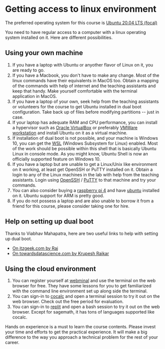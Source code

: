 # Getting access to linux environment

The preferred operating system for this course is [Ubuntu 20.04 LTS (focal)](https://ubuntu.com/download/desktop)

You need to have regular access to a computer with a linux operating system installed on it. Here are different possibilities.

## Using your own machine
1. If you have a laptop with Ubuntu or anyother flavor of Linux on it, you are ready to go.
2. If you have a Macbook, you don't have to make any change. Most of the linux commands have their equivalents in MacOS too. Obtain a mapping of the commands with help of internet and the teaching assistants and keep that handy. Make yourself comfortable with the terminal application in MacOS.
3.  If you have a laptop of your own, seek help from the teaching assistants or volunteers for the course to get Ubuntu installed in dual boot configuration. Take back up of files before modifying partitions -- just in case.
4.  If your laptop has adequate RAM and CPU performance, you can install a hypervisor such as [Oracle VirtualBox](https://www.virtualbox.org/) or preferably [VMWare workstation](https://www.vmware.com/in/products/workstation-player.html) and install Ubuntu on it as a virtual machine.
5.  If installation of dual boot is not possible, and your machine is Windows 10, you can get the [WSL](https://docs.microsoft.com/en-us/windows/wsl/install-win10) (Windows Subsystem for Linux) enabled. Most of the work should be possible within this shell that is basically Ubuntu Linux in console mode. As you might know, Ubuntu Shell is now an officially supported feature on Windows 10.
6.  If you have a laptop but are unable to get a Linux/Unix like environment on it working, at least get OpenSSH or PuTTY installed on it. Obtain a login to any of the Linux machines in the lab with help from the teaching assistants. Login using [OpenSSH](https://docs.microsoft.com/en-us/windows-server/administration/openssh/openssh_install_firstuse) / [PuTTY](https://www.putty.org/) to that machine and try your commands.
7. You can also consider buying a [raspberry pi 4](https://www.raspberrypi.org/products/raspberry-pi-4-model-b/) and have [ubuntu](https://ubuntu.com/raspberry-pi) installed on it. Ubuntu support for ARM is pretty good. 
8.  If you do not possess a laptop and are also unable to borrow it from a friend for this course, please consider taking one for hire.

## Help on setting up dual boot

Thanks to Viabhav Mahapatra, here are two useful links to help with setting up dual boot.
 * [On itzgeek.com by Raj](https://www.itzgeek.com/post/how-to-install-ubuntu-20-04-alongside-with-windows-10-in-dual-boot/)
 * [On towardsdatascience.com by Krupesh Raikar](https://towardsdatascience.com/how-to-dual-boot-windows-10-and-linux-ubuntu-20-04-lts-in-a-few-hassle-free-steps-f0e465c3aafd)

## Using the cloud environment 
1. You can register yourself at [webminal](https://www.webminal.org/) and use the terminal on the web browser for free. They have some lessons for you to get familiarized with the command line environment set up along side the terminal.
2. You can sign-in to [cocalc](https://cocalc.com/) and open a terminal session to try it out on the web browser. Check out the free period for evaluation.
3. You can sign-in to [replit](https://replit.com/) and open a bash session to try it out on the web browser. Except for sagemath, it has tons of languages supported like cocalc.

Hands on experience is a must to learn the course contents. Please invest your time and efforts to get the practical experience. It will make a big difference to the way you approach a technical problem for the rest of your career.
